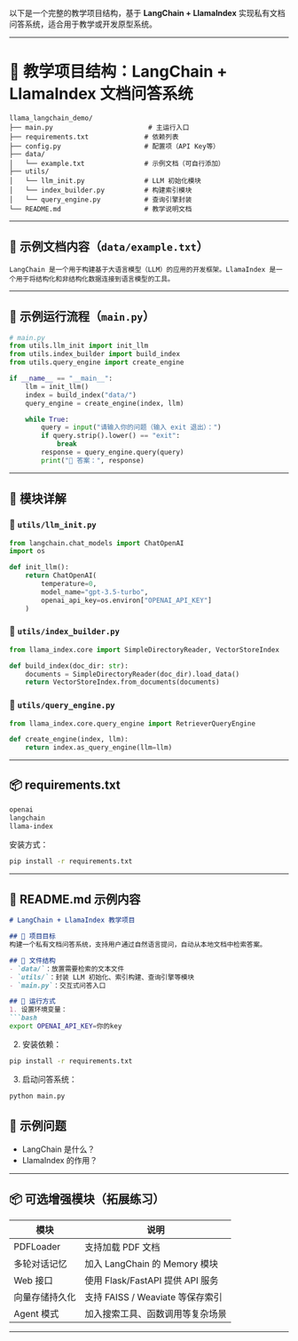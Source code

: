 以下是一个完整的教学项目结构，基于 **LangChain + LlamaIndex** 实现私有文档问答系统，适合用于教学或开发原型系统。

---

# 🧱 教学项目结构：LangChain + LlamaIndex 文档问答系统

```
llama_langchain_demo/
├── main.py                        # 主运行入口
├── requirements.txt              # 依赖列表
├── config.py                     # 配置项（API Key等）
├── data/
│   └── example.txt               # 示例文档（可自行添加）
├── utils/
│   └── llm_init.py               # LLM 初始化模块
│   └── index_builder.py          # 构建索引模块
│   └── query_engine.py           # 查询引擎封装
└── README.md                     # 教学说明文档
```

---

## 📄 示例文档内容（`data/example.txt`）

```text
LangChain 是一个用于构建基于大语言模型（LLM）的应用的开发框架。LlamaIndex 是一个用于将结构化和非结构化数据连接到语言模型的工具。
```

---

## 🧪 示例运行流程（`main.py`）

```python
# main.py
from utils.llm_init import init_llm
from utils.index_builder import build_index
from utils.query_engine import create_engine

if __name__ == "__main__":
    llm = init_llm()
    index = build_index("data/")
    query_engine = create_engine(index, llm)

    while True:
        query = input("请输入你的问题（输入 exit 退出）：")
        if query.strip().lower() == "exit":
            break
        response = query_engine.query(query)
        print("🤖 答案：", response)
```

---

## 🧰 模块详解

### 🔧 `utils/llm_init.py`

```python
from langchain.chat_models import ChatOpenAI
import os

def init_llm():
    return ChatOpenAI(
        temperature=0,
        model_name="gpt-3.5-turbo",
        openai_api_key=os.environ["OPENAI_API_KEY"]
    )
```

### 🔧 `utils/index_builder.py`

```python
from llama_index.core import SimpleDirectoryReader, VectorStoreIndex

def build_index(doc_dir: str):
    documents = SimpleDirectoryReader(doc_dir).load_data()
    return VectorStoreIndex.from_documents(documents)
```

### 🔧 `utils/query_engine.py`

```python
from llama_index.core.query_engine import RetrieverQueryEngine

def create_engine(index, llm):
    return index.as_query_engine(llm=llm)
```

---

## 📦 requirements.txt

```txt
openai
langchain
llama-index
```

安装方式：

```bash
pip install -r requirements.txt
```

---

## 📘 README.md 示例内容

````markdown
# LangChain + LlamaIndex 教学项目

## 🧠 项目目标
构建一个私有文档问答系统，支持用户通过自然语言提问，自动从本地文档中检索答案。

## 📁 文件结构
- `data/`：放置需要检索的文本文件
- `utils/`：封装 LLM 初始化、索引构建、查询引擎等模块
- `main.py`：交互式问答入口

## 🚀 运行方式
1. 设置环境变量：
```bash
export OPENAI_API_KEY=你的key
````

2. 安装依赖：

```bash
pip install -r requirements.txt
```

3. 启动问答系统：

```bash
python main.py
```

## 🧪 示例问题

* LangChain 是什么？
* LlamaIndex 的作用？


---
## 📦 可选增强模块（拓展练习）

| 模块         | 说明                                  |
|--------------|---------------------------------------|
| PDFLoader     | 支持加载 PDF 文档                     |
| 多轮对话记忆  | 加入 LangChain 的 Memory 模块          |
| Web 接口      | 使用 Flask/FastAPI 提供 API 服务        |
| 向量存储持久化 | 支持 FAISS / Weaviate 等保存索引       |
| Agent 模式    | 加入搜索工具、函数调用等复杂场景       |

---



